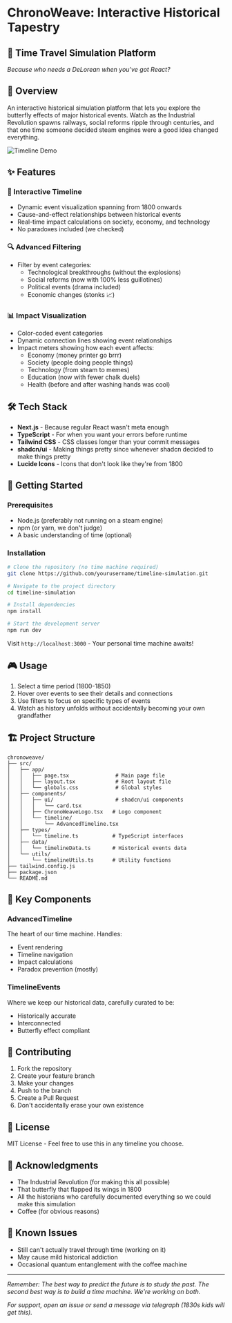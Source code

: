 # ChronoWeave: Interactive Historical Tapestry

## 🚀 Time Travel Simulation Platform

*Because who needs a DeLorean when you've got React?*

## 🌟 Overview

An interactive historical simulation platform that lets you explore the butterfly effects of major historical events. Watch as the Industrial Revolution spawns railways, social reforms ripple through centuries, and that one time someone decided steam engines were a good idea changed everything.

![Timeline Demo](insert_your_screenshot_here.png)

## ✨ Features

### 🎯 Interactive Timeline
- Dynamic event visualization spanning from 1800 onwards
- Cause-and-effect relationships between historical events
- Real-time impact calculations on society, economy, and technology
- No paradoxes included (we checked)

### 🔍 Advanced Filtering
- Filter by event categories:
  - Technological breakthroughs (without the explosions)
  - Social reforms (now with 100% less guillotines)
  - Political events (drama included)
  - Economic changes (stonks 📈)

### 📊 Impact Visualization
- Color-coded event categories
- Dynamic connection lines showing event relationships
- Impact meters showing how each event affects:
  - Economy (money printer go brrr)
  - Society (people doing people things)
  - Technology (from steam to memes)
  - Education (now with fewer chalk duels)
  - Health (before and after washing hands was cool)

## 🛠 Tech Stack

- **Next.js** - Because regular React wasn't meta enough
- **TypeScript** - For when you want your errors before runtime
- **Tailwind CSS** - CSS classes longer than your commit messages
- **shadcn/ui** - Making things pretty since whenever shadcn decided to make things pretty
- **Lucide Icons** - Icons that don't look like they're from 1800

## 🚀 Getting Started

### Prerequisites
- Node.js (preferably not running on a steam engine)
- npm (or yarn, we don't judge)
- A basic understanding of time (optional)

### Installation

```bash
# Clone the repository (no time machine required)
git clone https://github.com/yourusername/timeline-simulation.git

# Navigate to the project directory
cd timeline-simulation

# Install dependencies
npm install

# Start the development server
npm run dev
```

Visit `http://localhost:3000` - Your personal time machine awaits!

## 🎮 Usage

1. Select a time period (1800-1850)
2. Hover over events to see their details and connections
3. Use filters to focus on specific types of events
4. Watch as history unfolds without accidentally becoming your own grandfather

## 🏗 Project Structure

```
chronoweave/
├── src/
│   ├── app/
│   │   ├── page.tsx               # Main page file
│   │   ├── layout.tsx             # Root layout file
│   │   └── globals.css            # Global styles
│   ├── components/
│   │   ├── ui/                    # shadcn/ui components
│   │   │   └── card.tsx
│   │   ├── ChronoWeaveLogo.tsx   # Logo component
│   │   └── timeline/
│   │       └── AdvancedTimeline.tsx
│   ├── types/
│   │   └── timeline.ts           # TypeScript interfaces
│   ├── data/
│   │   └── timelineData.ts       # Historical events data
│   └── utils/
│       └── timelineUtils.ts      # Utility functions
├── tailwind.config.js
├── package.json
└── README.md
```

## 🧪 Key Components

### AdvancedTimeline
The heart of our time machine. Handles:
- Event rendering
- Timeline navigation
- Impact calculations
- Paradox prevention (mostly)

### TimelineEvents
Where we keep our historical data, carefully curated to be:
- Historically accurate
- Interconnected
- Butterfly effect compliant

## 🤝 Contributing

1. Fork the repository
2. Create your feature branch
3. Make your changes
4. Push to the branch
5. Create a Pull Request
6. Don't accidentally erase your own existence

## 📜 License

MIT License - Feel free to use this in any timeline you choose.

## 🙏 Acknowledgments

- The Industrial Revolution (for making this all possible)
- That butterfly that flapped its wings in 1800
- All the historians who carefully documented everything so we could make this simulation
- Coffee (for obvious reasons)

## 🐛 Known Issues

- Still can't actually travel through time (working on it)
- May cause mild historical addiction
- Occasional quantum entanglement with the coffee machine

---

*Remember: The best way to predict the future is to study the past. The second best way is to build a time machine. We're working on both.*

*For support, open an issue or send a message via telegraph (1830s kids will get this).*

